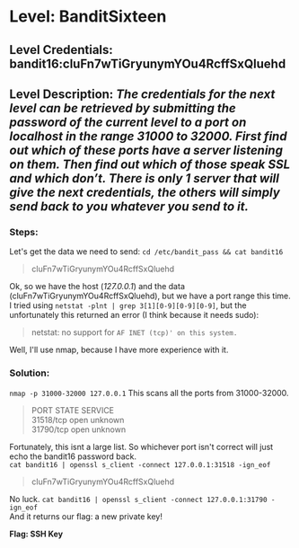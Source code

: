 # Level: BanditSixteen
## Level Credentials: bandit16:cluFn7wTiGryunymYOu4RcffSxQluehd
## Level Description: *The credentials for the next level can be retrieved by submitting the password of the current level to a port on localhost in the range 31000 to 32000. First find out which of these ports have a server listening on them. Then find out which of those speak SSL and which don’t. There is only 1 server that will give the next credentials, the others will simply send back to you whatever you send to it.*

### Steps: 
Let's get the data we need to send: `cd /etc/bandit_pass && cat bandit16`  
> cluFn7wTiGryunymYOu4RcffSxQluehd  

Ok, so we have the host (*127.0.0.1*) and the data (cluFn7wTiGryunymYOu4RcffSxQluehd), but we have a port range this time.    
I tried using `netstat -plnt | grep 3[1][0-9][0-9][0-9]`, but the unfortunately this returned an error (I think because it needs sudo):  
> netstat: no support for `AF INET (tcp)' on this system.`  

Well, I'll use nmap, because I have more experience with it.    
### Solution:
`nmap -p 31000-32000 127.0.0.1` This scans all the ports from 31000-32000.  
> PORT      STATE SERVICE  
> 31518/tcp open  unknown  
> 31790/tcp open  unknown  

Fortunately, this isnt a large list. So whichever port isn't correct will just echo the bandit16 password back.  
`cat bandit16 | openssl s_client -connect 127.0.0.1:31518 -ign_eof`  
> cluFn7wTiGryunymYOu4RcffSxQluehd  

No luck. `cat bandit16 | openssl s_client -connect 127.0.0.1:31790 -ign_eof`  
And it returns our flag: a new private key!  

**Flag: SSH Key**
